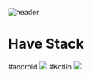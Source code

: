 
![header](https://capsule-render.vercel.app/api?type=waving&color=auto&height=300&section=header&text=Welcome.&fontSize=90)

# Have Stack
#android
<img src="https://img.shields.io/badge/Android-3DDC84?style=for-the-badge&logo=Android&logoColor=white">
#Kotlin
<img src="https://img.shields.io/badge/Kotlin-3DDC84?style=for-the-badge&logo=Kotlin&logoColor=white">

